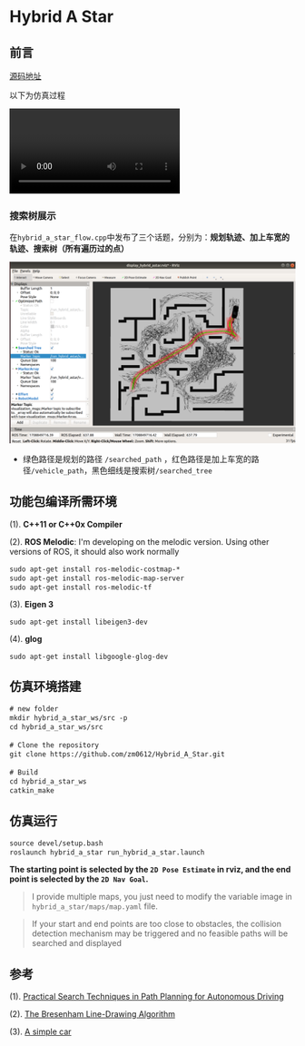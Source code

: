 # Hybrid A Star

## 前言

[源码地址](https://github.com/zm0612/Hybrid_A_Star)

以下为仿真过程

<video src="../../imgs/hybrid_Astar-2024-02-25_16.38.19.mp4"></video>



### 搜索树展示

在`hybrid_a_star_flow.cpp`中发布了三个话题，分别为：**规划轨迹、加上车宽的轨迹、搜索树（所有遍历过的点）**

![image-20240225162859101](../../imgs/image-20240225162859101.png)

- 绿色路径是规划的路径 `/searched_path` ，红色路径是加上车宽的路径`/vehicle_path`，黑色细线是搜索树`/searched_tree`



## 功能包编译所需环境

(1). **C++11 or C++0x Compiler**

(2). **ROS Melodic**: I'm developing on the melodic version. Using other versions of ROS, it should also work normally

```shell
sudo apt-get install ros-melodic-costmap-*
sudo apt-get install ros-melodic-map-server
sudo apt-get install ros-melodic-tf
```

(3). **Eigen 3**

```shell
sudo apt-get install libeigen3-dev
```

(4).  **glog**

```shell
sudo apt-get install libgoogle-glog-dev
```



## 仿真环境搭建

```shell
# new folder
mkdir hybrid_a_star_ws/src -p
cd hybrid_a_star_ws/src

# Clone the repository
git clone https://github.com/zm0612/Hybrid_A_Star.git

# Build
cd hybrid_a_star_ws
catkin_make
```



## 仿真运行

```shell
source devel/setup.bash
roslaunch hybrid_a_star run_hybrid_a_star.launch
```

**The starting point is selected by the `2D Pose Estimate` in rviz, and the end point is selected by the `2D Nav Goal`.**

> I provide multiple maps, you just need to modify the variable image in `hybrid_a_star/maps/map.yaml` file.

> If your start and end points are too close to obstacles, the collision detection mechanism may be triggered and no feasible paths will be searched and displayed



## 参考

(1). [Practical Search Techniques in Path Planning for Autonomous Driving](https://ai.stanford.edu/~ddolgov/papers/dolgov_gpp_stair08.pdf)

(2). [The Bresenham Line-Drawing Algorithm](https://www.cs.helsinki.fi/group/goa/mallinnus/lines/bresenh.html)

(3). [A simple car](http://planning.cs.uiuc.edu/node658.html)

